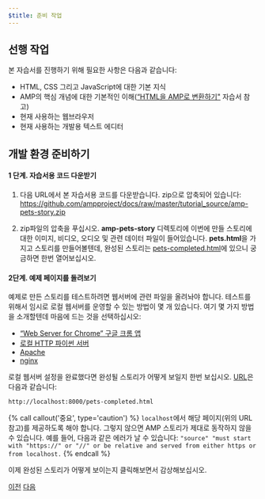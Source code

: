 ```yaml
---
$title: 준비 작업
---
```


## 선행 작업

본 자습서를 진행하기 위해 필요한 사항은 다음과 같습니다:

- HTML, CSS 그리고 JavaScript에 대한 기본 지식
- AMP의 핵심 개념에 대한 기본적인 이해([“HTML을 AMP로 변환하기"](/ko/docs/fundamentals/converting.html) 자습서 참고)
- 현재 사용하는 웹브라우저
- 현재 사용하는 개발용 텍스트 에디터

## 개발 환경 준비하기

#### 1 단계. 자습서용 코드 다운받기

1. 다음 URL에서 본 자습서용 코드를 다운받습니다. zip으로 압축되어 있습니다: <a href="https://github.com/ampproject/docs/raw/master/tutorial_source/amp-pets-story.zip">https://github.com/ampproject/docs/raw/master/tutorial_source/amp-pets-story.zip</a>

2. zip파일의 압축을 푸십시오. **amp-pets-story** 디렉토리에 이번에 만들 스토리에 대한 이미지, 비디오, 오디오 및 관련 데이터 파일이 들어있습니다. **pets.html**을 가지고 스토리를 만들어볼텐데, 완성된 스토리는 [pets-completed.html](https://github.com/ampproject/docs/blob/master/tutorial_source/amp-pets-story/pets-completed.html)에 있으니 궁금하면 한번 열어보십시오.

#### 2단계. 예제 페이지를 돌려보기

예제로 만든 스토리를 테스트하려면 웹서버에 관련 파일을 올려놔야 합니다. 테스트를 위해서 임시로 로컬 웹서버를 운영할 수 있는 방법이 몇 개 있습니다. 여기 몇 가지 방법을 소개할텐데 마음에 드는 것을 선택하십시오:

- [“Web Server for Chrome” 구글 크롬 앱](https://chrome.google.com/webstore/detail/web-server-for-chrome/ofhbbkphhbklhfoeikjpcbhemlocgigb)
- [로컬 HTTP 파이썬 서버](https://developer.mozilla.org/en-US/docs/Learn/Common_questions/set_up_a_local_testing_server#Running_a_simple_local_HTTP_server)
- [Apache](https://httpd.apache.org/docs/2.4/getting-started.html)
- [nginx](http://nginx.org/)

로컬 웹서버 설정을 완료했다면 완성될 스토리가 어떻게 보일지 한번 보십시오. <a href="http://localhost:8000/pets-completed.html">URL</a>은 다음과 같습니다:

```html
http://localhost:8000/pets-completed.html
```

{% call callout('중요', type='caution') %}
`localhost`에서 해당 페이지(위의 URL참고)를 제공하도록 해야 합니다. 그렇지 않으면 AMP 스토리가 제대로 동작하지 않을 수 있습니다. 예를 들어, 다음과 같은 에러가 날 수 있습니다: `"source" "must start with "https://" or "//" or be relative and served from either https or from localhost.`
{% endcall %}

이제 완성된 스토리가 어떻게 보이는지 클릭해보면서 감상해보십시오.

<div class="prev-next-buttons">
  <a class="button prev-button" href="/ko/docs/design/visual_story.html"><span class="arrow-prev">이전</span></a>
  <a class="button next-button" href="/ko/docs/design/visual_story/parts_of_story.html"><span class="arrow-next">다음</span></a>
</div>

